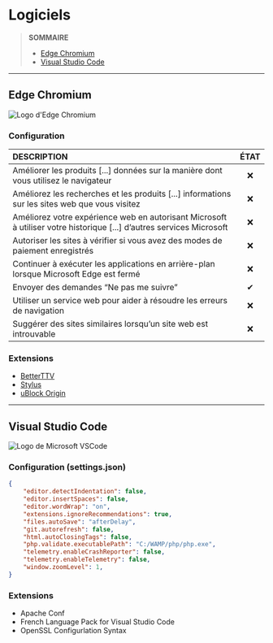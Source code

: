 # Logiciels

> **SOMMAIRE**
> + [Edge Chromium](#edge-chromium)
> + [Visual Studio Code](#visual-studio-code)

---

## Edge Chromium

![Logo d'Edge Chromium](https://nsa40.casimages.com/img/2020/09/01/200901085519215466.png)

### Configuration

|DESCRIPTION|ÉTAT|
|:--|:--:|
|Améliorer les produits \[...\] données sur la manière dont vous utilisez le navigateur|❌|
|Améliorez les recherches et les produits \[...\] informations sur les sites web que vous visitez|❌|
|Améliorez votre expérience web en autorisant Microsoft à utiliser votre historique \[...\] d’autres services Microsoft|❌|
|Autoriser les sites à vérifier si vous avez des modes de paiement enregistrés|❌|
|Continuer à exécuter les applications en arrière-plan lorsque Microsoft Edge est fermé|❌|
|Envoyer des demandes “Ne pas me suivre”|✔|
|Utiliser un service web pour aider à résoudre les erreurs de navigation|❌|
|Suggérer des sites similaires lorsqu’un site web est introuvable|❌|

### Extensions

+ [BetterTTV](https://betterttv.com/)
+ [Stylus](https://add0n.com/stylus.html)
+ [uBlock Origin](https://ublockorigin.com/fr)

---

## Visual Studio Code

![Logo de Microsoft VSCode](https://user-images.githubusercontent.com/4087713/29303914-79fbaa14-8166-11e7-813b-826c6c4949a6.png)

### Configuration (settings.json)

```json
{
	"editor.detectIndentation": false,
	"editor.insertSpaces": false,
	"editor.wordWrap": "on",
	"extensions.ignoreRecommendations": true,
	"files.autoSave": "afterDelay",
	"git.autorefresh": false,
	"html.autoClosingTags": false,
	"php.validate.executablePath": "C:/WAMP/php/php.exe",
	"telemetry.enableCrashReporter": false,
	"telemetry.enableTelemetry": false,
	"window.zoomLevel": 1,
}
```

### Extensions

+ Apache Conf
+ French Language Pack for Visual Studio Code
+ OpenSSL Configurlation Syntax
